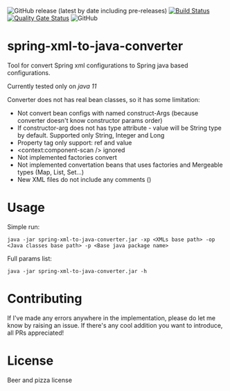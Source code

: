 ![GitHub release (latest by date including pre-releases)](https://img.shields.io/github/v/release/akvel/spring-xml-to-java-converter?include_prereleases)
[![Build Status](https://travis-ci.com/Akvel/spring-xml-to-java-converter.svg?branch=master)](https://travis-ci.com/Akvel/spring-xml-to-java-converter)
[![Quality Gate Status](https://sonarcloud.io/api/project_badges/measure?project=Akvel_spring-xml-to-java-converter&metric=alert_status)](https://sonarcloud.io/dashboard?id=Akvel_spring-xml-to-java-converter)
![GitHub](https://img.shields.io/github/license/akvel/spring-xml-to-java-converter)

# spring-xml-to-java-converter
Tool for convert Spring xml configurations to Spring java based configurations.

Currently tested only on *java 11*

Converter does not has real bean classes, so it has some limitation:
* Not convert bean configs with named construct-Args (because converter doesn't know constructor params order)
* If constructor-arg does not has type attribute - value will be String type by default. Supported only String, Integer and Long
* Property tag only support: ref and value 
* <context:component-scan /> ignored
* Not implemented factories convert
* Not implemented convertation beans that uses factories and Mergeable types (Map, List, Set...)
* New XML files do not include any comments (<!-- -->)  

# Usage
Simple run:
```
java -jar spring-xml-to-java-converter.jar -xp <XMLs base path> -op <Java classes base path> -p <Base java package name>
```

Full params list:
```
java -jar spring-xml-to-java-converter.jar -h
```

# Contributing

If I've made any errors anywhere in the implementation, please do let me know by raising an issue. If there's any cool addition you want to introduce, all PRs appreciated!

# License

Beer and pizza license
